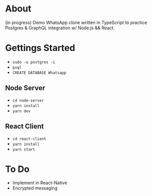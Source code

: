 # About
(in progress) Demo WhatsApp clone written in TypeScript to practice Postgres & GraphQL integration w/ Node.js && React.

# Gettings Started
* `sudo -u postgres -i`
* `psql`
* `CREATE DATABASE Whatsapp`

## Node Server
* `cd node-server`
* `yarn install`
* `yarn dev`

## React Client
* `cd react-client`
* `yarn install`
* `yarn start`

# To Do
* Implement in React-Native
* Encrypted messaging
